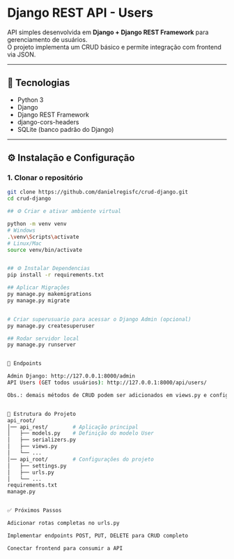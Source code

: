 # Django REST API - Users

API simples desenvolvida em **Django + Django REST Framework** para gerenciamento de usuários.  
O projeto implementa um CRUD básico e permite integração com frontend via JSON.

---

## 🚀 Tecnologias
- Python 3
- Django
- Django REST Framework
- django-cors-headers
- SQLite (banco padrão do Django)

---

## ⚙️ Instalação e Configuração

### 1. Clonar o repositório
```bash
git clone https://github.com/danielregisfc/crud-django.git
cd crud-django

## ⚙️ Criar e ativar ambiente virtual

python -m venv venv
# Windows
.\venv\Scripts\activate
# Linux/Mac
source venv/bin/activate


## ⚙️ Instalar Dependencias
pip install -r requirements.txt

## Aplicar Migrações
py manage.py makemigrations
py manage.py migrate


# Criar superusuario para acessar o Django Admin (opcional)
py manage.py createsuperuser

## Rodar servidor local
py manage.py runserver


📌 Endpoints

Admin Django: http://127.0.0.1:8000/admin
API Users (GET todos usuários): http://127.0.0.1:8000/api/users/

Obs.: demais métodos de CRUD podem ser adicionados em views.py e configurados em urls.py.


📂 Estrutura do Projeto
api_root/
│── api_rest/        # Aplicação principal
│   ├── models.py    # Definição do modelo User
│   ├── serializers.py
│   ├── views.py
│   └── ...
│── api_root/        # Configurações do projeto
│   ├── settings.py
│   ├── urls.py
│   └── ...
requirements.txt
manage.py


✅ Próximos Passos

Adicionar rotas completas no urls.py

Implementar endpoints POST, PUT, DELETE para CRUD completo

Conectar frontend para consumir a API